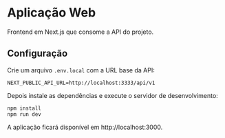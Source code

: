 # Aplicação Web

Frontend em Next.js que consome a API do projeto.

## Configuração

Crie um arquivo `.env.local` com a URL base da API:

```
NEXT_PUBLIC_API_URL=http://localhost:3333/api/v1
```

Depois instale as dependências e execute o servidor de desenvolvimento:

```
npm install
npm run dev
```

A aplicação ficará disponível em http://localhost:3000.
